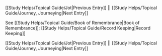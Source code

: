 [[Study Helps/Topical Guide/Jot|Previous Entry]]  ||  [[Study Helps/Topical Guide/Journey, Journeying|Next Entry]]

 See [[Study Helps/Topical Guide/Book of Remembrance|Book of Remembrance]]; [[Study Helps/Topical Guide/Record Keeping|Record Keeping]]

[[Study Helps/Topical Guide/Jot|Previous Entry]]  ||  [[Study Helps/Topical Guide/Journey, Journeying|Next Entry]]